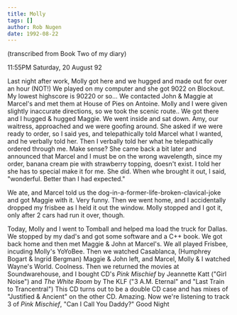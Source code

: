 ```yaml
---
title: Molly
tags: []
author: Rob Nugen
date: 1992-08-22
---
```


<p class=note>(transcribed from Book Two of my diary)

<p class=date>11:55PM Saturday, 20 August 92

<p>Last night after work, Molly got here and we hugged and made out
for over an hour (NOT!)  We played on my computer and she got 9022 on
Blockout.  My lowest highscore is 90220 or so... We contacted John &
Maggie at Marcel's and met them at House of Pies on Antoine.  Molly
and I were given slightly inaccurate directions, so we took the scenic
route..  We got there and I hugged & hugged Maggie.  We went inside
and sat down.  Amy, our waitress, approached and we were goofing
around.  She asked if we were ready to order, so I said yes, and
telepathically told Marcel what I wanted, and he verbally told her.
Then I verbally told her what he telepathically ordered through me.
Make sense?  She came back a bit later and announced that Marcel and I
must be on the wrong wavelength, since my order, banana cream pie with
strawberry topping, doesn't exist.  I told her she has to special make
it for me.  She did.  When whe brought it out, I said, "wonderful.
Better than I had expected."</p>

<p>We ate, and Marcel told us the
dog-in-a-former-life-broken-clavical-joke and got Maggie with it.
Very funny.  Then we went home, and I accidentally dropped my frisbee
as I held it out the window.  Molly stopped and I got it, only after 2
cars had run it over, though.</p>

<p>Today, Molly and I went to Tomball and helped ma load the truck for
Dallas. We stopped by my dad's and got some software and a C++ book.
We got back home and then met Maggie & John at Marcel's.  We all
played Frisbee, incuding Molly's YoYoBee.  Then we watched Casablanca,
(Humphrey Bogart & Ingrid Bergman) Maggie & John left, and Marcel,
Molly & I watched Wayne's World.  Coolness.  Then we returned the
movies at Soundwarehouse, and I bought CD's <em>Pink Mischief</em> by
Jeannette Katt ("Girl Noise") and <em>The White Room</em> by The KLF
("3 A.M. Eternal" and "Last Train to Trancentral") This CD turns out
to be a double CD case and has mixes of "Justified & Ancient" on the
other CD.  Amazing.  Now we're listening to track 3 of <em>Pink
Mischief</em>, "Can I Call You Daddy?"  Good Night</p>
